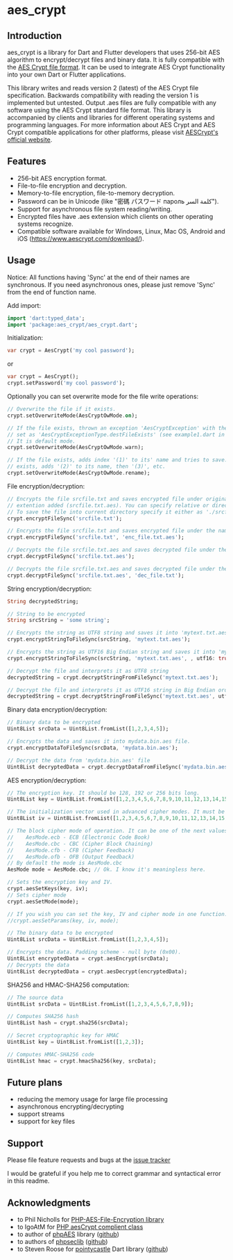 # aes_crypt 

## Introduction

aes_crypt is a library for Dart and Flutter developers
that uses 256-bit AES algorithm to encrypt/decrypt files and binary data. 
It is fully compatible with the 
[AES Crypt file format](https://www.aescrypt.com/aes_file_format.html).
It can be used to integrate AES Crypt functionality into your own Dart or Flutter applications.

This library writes and reads version 2 (latest) of the AES Crypt file specification. Backwards compatibility 
with reading the version 1 is implemented but untested. 
Output .aes files are fully compatible with any software using the AES Crypt standard file format.
This library is accompanied by clients and libraries for different operating systems
and programming languages.
For more information about AES Crypt and AES Crypt compatible 
applications for other platforms, please visit [AESCrypt's official website](https://www.aescrypt.com).  
 
## Features

- 256-bit AES encryption format.
- File-to-file encryption and decryption.
- Memory-to-file encryption, file-to-memory decryption.
- Password can be in Unicode (like "密碼 パスワード пароль كلمة السر").
- Support for asynchronous file system reading/writing.
- Encrypted files have .aes extension which clients on other operating systems recognize.
- Compatible software available for Windows, Linux, Mac OS, Android and iOS 
(https://www.aescrypt.com/download/).

## Usage

Notice: All functions having 'Sync' at the end of their names are synchronous.
If you need asynchronous ones, please just remove 'Sync' from the end of function name.

Add import:
```dart
import 'dart:typed_data';
import 'package:aes_crypt/aes_crypt.dart';
```

Initialization:
```dart
var crypt = AesCrypt('my cool password');
```
or
```dart
var crypt = AesCrypt();
crypt.setPassword('my cool password');
```

Optionally you can set overwrite mode for the file write operations:
```dart
// Overwrite the file if it exists.
crypt.setOverwriteMode(AesCryptOwMode.on);

// If the file exists, thrown an exception 'AesCryptException' with the 'type' property
// set as 'AesCryptExceptionType.destFileExists' (see example1.dart in 'example' folder).
// It is default mode.
crypt.setOverwriteMode(AesCryptOwMode.warn);

// If the file exists, adds index '(1)' to its' name and tries to save. If such file also 
// exists, adds '(2)' to its name, then '(3)', etc. 
crypt.setOverwriteMode(AesCryptOwMode.rename);
```

File encryption/decryption:
```dart
// Encrypts the file srcfile.txt and saves encrypted file under original name with '.aes'
// extention added (srcfile.txt.aes). You can specify relative or direct path to it.
// To save the file into current directory specify it either as './srcfile.txt' or as 'srcfile.txt'.
crypt.encryptFileSync('srcfile.txt');

// Encrypts the file srcfile.txt and saves encrypted file under the name enc_file.txt.aes
crypt.encryptFileSync('srcfile.txt', 'enc_file.txt.aes');

// Decrypts the file srcfile.txt.aes and saves decrypted file under the name srcfile.txt
crypt.decryptFileSync('srcfile.txt.aes');

// Decrypts the file srcfile.txt.aes and saves decrypted file under the name dec_file.txt
crypt.decryptFileSync('srcfile.txt.aes', 'dec_file.txt');
```

String encryption/decryption:
```dart
String decryptedString;

// String to be encrypted
String srcString = 'some string';

// Encrypts the string as UTF8 string and saves it into 'mytext.txt.aes' file.
crypt.encryptStringToFileSync(srcString, 'mytext.txt.aes');

// Encrypts the string as UTF16 Big Endian string and saves it into 'mytext.txt.aes' file.
crypt.encryptStringToFileSync(srcString, 'mytext.txt.aes', , utf16: true);

// Decrypt the file and interprets it as UTF8 string
decryptedString = crypt.decryptStringFromFileSync('mytext.txt.aes');

// Decrypt the file and interprets it as UTF16 string in Big Endian order
decryptedString = crypt.decryptStringFromFileSync('mytext.txt.aes', utf16: true);
```

Binary data encryption/decryption:
```dart
// Binary data to be encrypted
Uint8List srcData = Uint8List.fromList([1,2,3,4,5]);

// Encrypts the data and saves it into mydata.bin.aes file.
crypt.encryptDataToFileSync(srcData, 'mydata.bin.aes');

// Decrypt the data from 'mydata.bin.aes' file
Uint8List decryptedData = crypt.decryptDataFromFileSync('mydata.bin.aes');
```

AES encryption/decryption:
```dart
// The encryption key. It should be 128, 192 or 256 bits long.
Uint8List key = Uint8List.fromList([1,2,3,4,5,6,7,8,9,10,11,12,13,14,15,16]); // 128 bits

// The initialization vector used in advanced cipher modes. It must be 128 bits long.
Uint8List iv = Uint8List.fromList([1,2,3,4,5,6,7,8,9,10,11,12,13,14,15,16]);

// The block cipher mode of operation. It can be one of the next values:
//    AesMode.ecb - ECB (Electronic Code Book)
//    AesMode.cbc - CBC (Cipher Block Chaining)
//    AesMode.cfb - CFB (Cipher Feedback)
//    AesMode.ofb - OFB (Output Feedback)
// By default the mode is AesMode.cbc
AesMode mode = AesMode.cbc; // Ok. I know it's meaningless here.

// Sets the encryption key and IV.
crypt.aesSetKeys(key, iv);
// Sets cipher mode
crypt.aesSetMode(mode);

// If you wish you can set the key, IV and cipher mode in one function.
//crypt.aesSetParams(key, iv, mode);

// The binary data to be encrypted
Uint8List srcData = Uint8List.fromList([1,2,3,4,5]);

// Encrypts the data. Padding scheme - null byte (0x00).
Uint8List encryptedData = crypt.aesEncrypt(srcData);
// Decrypts the data
Uint8List decryptedData = crypt.aesDecrypt(encryptedData);
```

SHA256 and HMAC-SHA256 computation:
```dart
// The source data
Uint8List srcData = Uint8List.fromList([1,2,3,4,5,6,7,8,9]);

// Computes SHA256 hash
Uint8List hash = crypt.sha256(srcData);

// Secret cryptographic key for HMAC
Uint8List key = Uint8List.fromList([1,2,3]);

// Computes HMAC-SHA256 code
Uint8List hmac = crypt.hmacSha256(key, srcData);
```


## Future plans

- reducing the memory usage for large file processing
- asynchronous encrypting/decrypting
- support streams
- support for key files

## Support

Please file feature requests and bugs at the [issue tracker](https://github.com/alexgoussev/aes_crypt/issues)

I would be grateful if you help me to correct grammar and syntactical error in this readme.  


## Acknowledgments

- to Phil Nicholls for [PHP-AES-File-Encryption library](https://github.com/philios33/PHP-AES-File-Encryption) 
- to IgoAtM for [PHP aesCrypt complient class](https://forums.packetizer.com/viewtopic.php?f=72&t=403)
- to author of [phpAES](http://www.phpaes.com) library ([github](https://github.com/phillipsdata/phpaes))
- to authors of [phpseclib](http://phpseclib.sourceforge.net/) ([github](https://github.com/phpseclib/phpseclib))
- to Steven Roose for [pointycastle](https://pub.dev/packages/pointycastle) Dart library ([github](https://github.com/PointyCastle/pointycastle))
